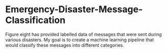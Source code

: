 # Emergency-Disaster-Message-Classification
Figure eight has provided labelled data of messages that were sent during various disasters. My goal is to create a machine learning pipeline that would classify these messages into different categories.
